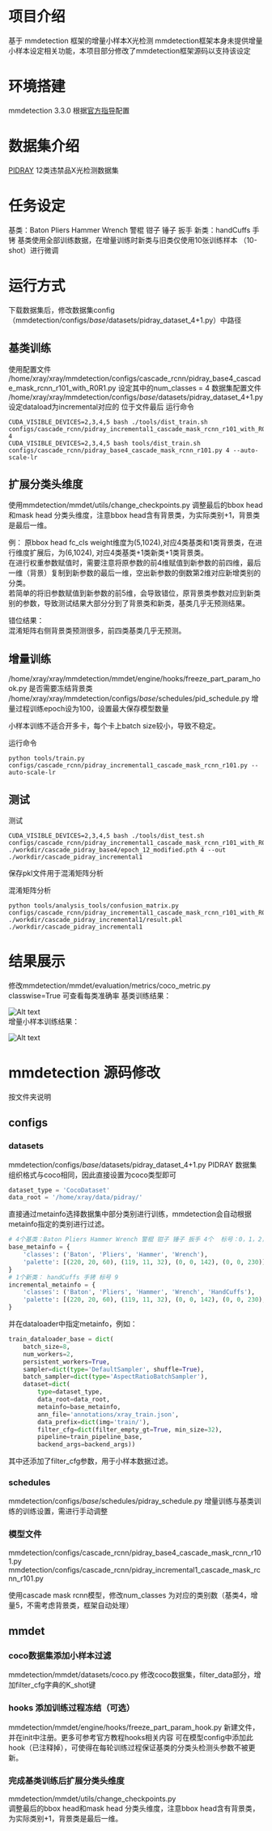 # 项目介绍
基于 mmdetection 框架的增量小样本X光检测 
mmdetection框架本身未提供增量小样本设定相关功能，本项目部分修改了mmdetection框架源码以支持该设定

# 环境搭建
mmdetection 3.3.0 根据[官方指导](https://mmdetection.readthedocs.io/zh-cn/latest/get_started.html)配置

# 数据集介绍
[PIDRAY](https://github.com/lutao2021/PIDray) 
12类违禁品X光检测数据集

# 任务设定
基类：Baton Pliers Hammer Wrench 警棍 钳子 锤子 扳手
新类：handCuffs 手铐
基类使用全部训练数据，在增量训练时新类与旧类仅使用10张训练样本 （10-shot）进行微调

# 运行方式
下载数据集后，修改数据集config（mmdetection/configs/_base_/datasets/pidray_dataset_4+1.py）中路径  
##  基类训练
使用配置文件 /home/xray/xray/mmdetection/configs/cascade_rcnn/pidray_base4_cascade_mask_rcnn_r101_with_R0R1.py 
设定其中的num_classes = 4 
数据集配置文件 /home/xray/xray/mmdetection/configs/_base_/datasets/pidray_dataset_4+1.py
设定dataload为incremental对应的 位于文件最后
运行命令
```
CUDA_VISIBLE_DEVICES=2,3,4,5 bash ./tools/dist_train.sh configs/cascade_rcnn/pidray_incremental1_cascade_mask_rcnn_r101_with_R0R1.py  4
CUDA_VISIBLE_DEVICES=2,3,4,5 bash tools/dist_train.sh configs/cascade_rcnn/pidray_base4_cascade_mask_rcnn_r101.py 4 --auto-scale-lr
```

## 扩展分类头维度
使用mmdetection/mmdet/utils/change_checkpoints.py 调整最后的bbox head和mask head 分类头维度，注意bbox head含有背景类，为实际类别+1，背景类是最后一维。

例：
原bbox head fc_cls weight维度为(5,1024),对应4类基类和1类背景类，在进行维度扩展后，为(6,1024), 对应4类基类+1类新类+1类背景类。   
在进行权重参数赋值时，需要注意将原参数的前4维赋值到新参数的前四维，最后一维（背景）复制到新参数的最后一维，空出新参数的倒数第2维对应新增类别的分类。  
若简单的将旧参数赋值到新参数的前5维，会导致错位，原背景类参数对应到新类别的参数，导致测试结果大部分分到了背景类和新类，基类几乎无预测结果。

错位结果：  
混淆矩阵右侧背景类预测很多，前四类基类几乎无预测。
## 增量训练

/home/xray/xray/mmdetection/mmdet/engine/hooks/freeze_part_param_hook.py 是否需要冻结背景类
/home/xray/xray/mmdetection/configs/_base_/schedules/pid_schedule.py 增量过程训练epoch设为100，设置最大保存模型数量

小样本训练不适合开多卡，每个卡上batch size较小，导致不稳定。

运行命令
```
python tools/train.py configs/cascade_rcnn/pidray_incremental1_cascade_mask_rcnn_r101.py --auto-scale-lr
```

## 测试

测试
```
CUDA_VISIBLE_DEVICES=2,3,4,5 bash ./tools/dist_test.sh configs/cascade_rcnn/pidray_incremental1_cascade_mask_rcnn_r101_with_R0R1.py ./workdir/cascade_pidray_base4/epoch_12_modified.pth 4 --out ./workdir/cascade_pidray_incremental1
```
保存pkl文件用于混淆矩阵分析

混淆矩阵分析
```
python tools/analysis_tools/confusion_matrix.py configs/cascade_rcnn/pidray_incremental1_cascade_mask_rcnn_r101_with_R0R1.py  ./workdir/cascade_pidray_incremental1/result.pkl  ./workdir/cascade_pidray_incremental1
```
# 结果展示  
修改mmdetection/mmdet/evaluation/metrics/coco_metric.py  classwise=True 可查看每类准确率
基类训练结果：  

![Alt text](image.png)  
增量小样本训练结果：  

![Alt text](image-1.png)
# mmdetection 源码修改
按文件夹说明
## configs
### datasets
mmdetection/configs/_base_/datasets/pidray_dataset_4+1.py
PIDRAY 数据集组织格式与coco相同，因此直接设置为coco类型即可
```python
dataset_type = 'CocoDataset'
data_root = '/home/xray/data/pidray/'
```

直接通过metainfo选择数据集中部分类别进行训练，mmdetection会自动根据metainfo指定的类别进行过滤。
```python
# 4个基类：Baton Pliers Hammer Wrench 警棍 钳子 锤子 扳手 4个  标号：0，1，2，5
base_metainfo = {
    'classes': ('Baton', 'Pliers', 'Hammer', 'Wrench'),
    'palette': [(220, 20, 60), (119, 11, 32), (0, 0, 142), (0, 0, 230)]
}
# 1个新类： handCuffs 手铐 标号 9
incremental_metainfo = {
    'classes': ('Baton', 'Pliers', 'Hammer', 'Wrench', 'HandCuffs'),
    'palette': [(220, 20, 60), (119, 11, 32), (0, 0, 142), (0, 0, 230),(0, 0, 192)]
}
```
并在dataloader中指定metainfo，例如：
```python
train_dataloader_base = dict(
    batch_size=8,
    num_workers=2,
    persistent_workers=True,
    sampler=dict(type='DefaultSampler', shuffle=True),
    batch_sampler=dict(type='AspectRatioBatchSampler'),
    dataset=dict(
        type=dataset_type,
        data_root=data_root,
        metainfo=base_metainfo,
        ann_file='annotations/xray_train.json',
        data_prefix=dict(img='train/'),
        filter_cfg=dict(filter_empty_gt=True, min_size=32),
        pipeline=train_pipeline_base,
        backend_args=backend_args))  
```

其中还添加了filter_cfg参数，用于小样本数据过滤。
### schedules
mmdetection/configs/_base_/schedules/pidray_schedule.py
增量训练与基类训练的训练设置，需进行手动调整  
### 模型文件
mmdetection/configs/cascade_rcnn/pidray_base4_cascade_mask_rcnn_r101.py
mmdetection/configs/cascade_rcnn/pidray_incremental1_cascade_mask_rcnn_r101.py 

使用cascade mask rcnn模型，修改num_classes 为对应的类别数（基类4，增量5，不需考虑背景类，框架自动处理）
## mmdet 
### coco数据集添加小样本过滤
mmdetection/mmdet/datasets/coco.py
修改coco数据集，filter_data部分，增加filter_cfg字典的K_shot键 
### hooks 添加训练过程冻结（可选）
mmdetection/mmdet/engine/hooks/freeze_part_param_hook.py 新建文件，并在init中注册。更多可参考官方教程hooks相关内容 
可在模型config中添加此hook（已注释掉），可使得在每轮训练过程保证基类的分类头检测头参数不被更新。
### 完成基类训练后扩展分类头维度
mmdetection/mmdet/utils/change_checkpoints.py  
调整最后的bbox head和mask head 分类头维度，注意bbox head含有背景类，为实际类别+1，背景类是最后一维。

